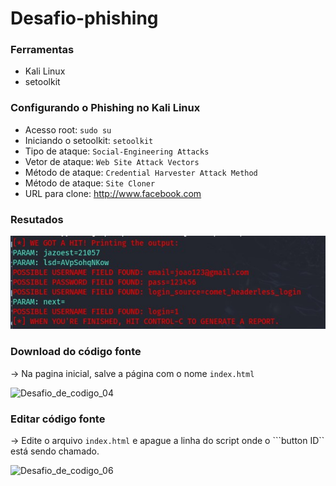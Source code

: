# Desafio-phishing

### Ferramentas

- Kali Linux
- setoolkit

### Configurando o Phishing no Kali Linux

- Acesso root: ``` sudo su ```
- Iniciando o setoolkit: ``` setoolkit ```
- Tipo de ataque: ``` Social-Engineering Attacks ```
- Vetor de ataque: ``` Web Site Attack Vectors ```
- Método de ataque: ```Credential Harvester Attack Method ```
- Método de ataque: ``` Site Cloner ```
- URL para clone: http://www.facebook.com

### Resutados

![Alt text](./password.jpg "Optional title")

### Download do código fonte
-> Na pagina inicial, salve a página com o nome ```index.html```

![Desafio_de_codigo_04](https://github.com/user-attachments/assets/6ba93f28-b200-40c9-8f5c-154441ce8e8a)

### Editar código fonte

-> Edite o arquivo ```index.html``` e apague a linha do script onde o ```button ID`` está sendo chamado.

![Desafio_de_codigo_06](https://github.com/user-attachments/assets/f561f842-c95a-44e3-96d6-564146de43ac)


